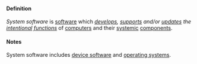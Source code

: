 #### Definition

*System software* is [software](https://github.com/gcassel/Modular-Organization-Terminology/blob/master/terms/software.md) which *[develops](https://github.com/gcassel/Modular-Organization-Terminology/blob/master/terms/develop.md), [supports](https://github.com/gcassel/Modular-Organization-Terminology/blob/master/terms/support.md) and/or [updates](https://github.com/gcassel/Modular-Organization-Terminology/blob/master/terms/update.md) the [intentional](https://github.com/gcassel/Modular-Organization-Terminology/blob/master/terms/intend.md) [functions](https://github.com/gcassel/Modular-Organization-Terminology/blob/master/terms/function.md)* of [computers](https://github.com/gcassel/Modular-Organization-Terminology/blob/master/terms/computer.md) and their [systemic](https://github.com/gcassel/Modular-Organization-Terminology/blob/master/terms/system.md) [components](https://github.com/gcassel/Modular-Organization-Terminology/blob/master/terms/component.md).
		
#### Notes

System software includes [device software](https://github.com/gcassel/Modular-Organization-Terminology/blob/master/terms/device-software.md) and [operating systems](https://github.com/gcassel/Modular-Organization-Terminology/blob/master/terms/operating-system.md).
